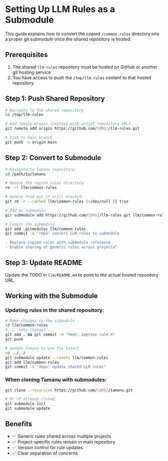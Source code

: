 # Setting Up LLM Rules as a Submodule

This guide explains how to convert the copied `/common-rules` directory into a proper git submodule once the shared repository is hosted.

## Prerequisites

1. The shared `llm-rules` repository must be hosted on GitHub or another git hosting service
2. You have access to push the `/tmp/llm-rules` content to that hosted repository

## Step 1: Push Shared Repository

```bash
# Navigate to the shared repository
cd /tmp/llm-rules

# Add remote origin (replace with actual repository URL)
git remote add origin https://github.com/[ORG]/llm-rules.git

# Push to main branch
git push -u origin main
```

## Step 2: Convert to Submodule

```bash
# Navigate to Tamanu repository
cd /path/to/tamanu

# Remove the copied rules directory
rm -rf llm/common-rules

# Remove from git if still tracked
git rm -r --cached llm/common-rules 2>/dev/null || true

# Add as submodule
git submodule add https://github.com/[ORG]/llm-rules.git llm/common-rules

# Commit the submodule
git add .gitmodules llm/common-rules
git commit -m "repo: convert LLM rules to submodule

- Replace copied rules with submodule reference
- Enable sharing of generic rules across projects"
```

## Step 3: Update README

Update the TODO in `llm/README.md` to point to the actual hosted repository URL.

## Working with the Submodule

### Updating rules in the shared repository:

```bash
# Make changes in the submodule
cd llm/common-rules
# ... make changes ...
git add . && git commit -m "feat: improve rule X"
git push

# Update Tamanu to use the latest
cd ../../
git submodule update --remote llm/common-rules
git add llm/common-rules
git commit -m "deps: update shared LLM rules"
```

### When cloning Tamanu with submodules:

```bash
git clone --recursive https://github.com/[ORG]/tamanu.git

# Or if already cloned:
git submodule init
git submodule update
```

## Benefits

- ✅ Generic rules shared across multiple projects
- ✅ Project-specific rules remain in main repository
- ✅ Version control for rule updates
- ✅ Clear separation of concerns
